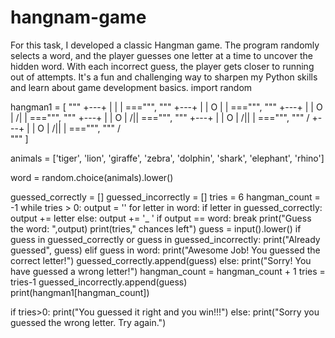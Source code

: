 # hangnam-game
For this task, I developed a classic Hangman game. The program randomly selects a word, and the player guesses one letter at a time to uncover the hidden word. With each incorrect guess, the player gets closer to running out of attempts. It's a fun and challenging way to sharpen my Python skills and learn about game development basics.
import random

hangman1 = [
"""
+---+
    |
    |
    |
    ===""", """
+---+
  | |
  O |
    |
    ===""", """
+---+
  | |
  O |
 /| |
    ===""", """
+---+
  | |
  O |
 /|\|
    ===""", """
+---+
  | |
  O |
 /|\|
  |  ===""", """
 / 
+---+
  | |
  O |
 /|\|
  |  ===""", """
 / \
"""
]

animals = ['tiger', 'lion', 'giraffe', 'zebra', 'dolphin', 'shark', 'elephant', 'rhino']

word = random.choice(animals).lower()


guessed_correctly = []
guessed_incorrectly = []
tries = 6
hangman_count = -1
while tries > 0:
    output = ''
    for letter in word:
        if letter in guessed_correctly:
            output += letter
        else:
            output += '_ '
    if output == word:
        break
    print("Guess the word: ",output)
    print(tries," chances left")
    guess = input().lower()
    if guess in guessed_correctly or guess in guessed_incorrectly:
        print("Already guessed", guess)
    elif guess in word:
        print("Awesome Job! You guessed the correct letter!")
        guessed_correctly.append(guess)
    else:
        print("Sorry! You have guessed a wrong letter!")
        hangman_count = hangman_count + 1
        tries = tries-1
        guessed_incorrectly.append(guess)
        print(hangman1[hangman_count])

if tries>0:
    print("You guessed it right and you win!!!")
else:
    print("Sorry you guessed the wrong letter. Try again.")
